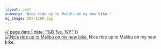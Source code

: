 ```yaml
---
layout: post
summary: 'Nice ride up to Malibu on my new bike.'
og_image: 287-1280.jpg
---
```


<p>
  <time><a href="/287">{{ page.date | date: "%B %e, %Y" }}</a></time>
  <a href="/287"><img src="{{ site.assets_url }}/287-640.jpg" srcset="{{ site.assets_url }}/287-1280.jpg 1280w, {{ site.assets_url }}/287-960.jpg 960w, {{ site.assets_url }}/287-640.jpg 640w, {{ site.assets_url }}/287-320.jpg 320w" sizes="(min-width: 700px) 50vw, calc(100vw - 2rem)" alt="Nice ride up to Malibu on my new bike." /></a>
  <span>Nice ride up to Malibu on my new bike.</span>
</p>
